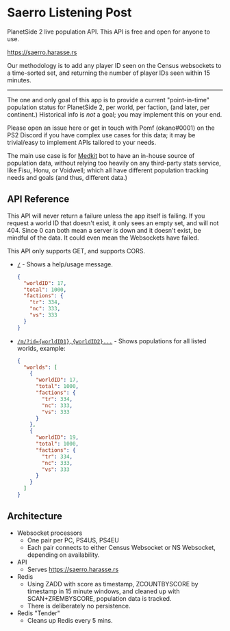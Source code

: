 # Saerro Listening Post

PlanetSide 2 live population API. This API is free and open for anyone to use.

https://saerro.harasse.rs

Our methodology is to add any player ID seen on the Census websockets to a time-sorted set, and returning the number of player IDs seen within 15 minutes.

---

The one and only goal of this app is to provide a current "point-in-time" population status for PlanetSide 2, per world, per faction, (and later, per continent.) Historical info is _not_ a goal; you may implement this on your end.

Please open an issue here or get in touch with Pomf (okano#0001) on the PS2 Discord if you have complex use cases for this data; it may be trivial/easy to implement APIs tailored to your needs.

The main use case is for [Medkit](https://github.com/kayteh/medkit2) bot to have an in-house source of population data, without relying too heavily on any third-party stats service, like Fisu, Honu, or Voidwell; which all have different population tracking needs and goals (and thus, different data.)

## API Reference

This API will never return a failure unless the app itself is failing. If you request a world ID that doesn't exist, it only sees an empty set, and will not 404. Since 0 can both mean a server is down and it doesn't exist, be mindful of the data. It could even mean the Websockets have failed.

This API only supports GET, and supports CORS.

- [`/`](https://saerro.harasse.rs) - Shows a help/usage message.

  ```json
  {
    "worldID": 17,
    "total": 1000,
    "factions": {
      "tr": 334,
      "nc": 333,
      "vs": 333
    }
  }
  ```

- [`/m/?id={worldID1},{worldID2}...`](https://saerro.harasse.rs/m/?id=1,17) - Shows populations for all listed worlds, example:

  ```json
  {
    "worlds": [
      {
        "worldID": 17,
        "total": 1000,
        "factions": {
          "tr": 334,
          "nc": 333,
          "vs": 333
        }
      },
      {
        "worldID": 19,
        "total": 1000,
        "factions": {
          "tr": 334,
          "nc": 333,
          "vs": 333
        }
      }
    ]
  }
  ```

## Architecture

- Websocket processors
  - One pair per PC, PS4US, PS4EU
  - Each pair connects to either Census Websocket or NS Websocket, depending on availability.
- API
  - Serves https://saerro.harasse.rs
- Redis
  - Using ZADD with score as timestamp, ZCOUNTBYSCORE by timestamp in 15 minute windows, and cleaned up with SCAN+ZREMBYSCORE, population data is tracked.
  - There is deliberately no persistence.
- Redis "Tender"
  - Cleans up Redis every 5 mins.
